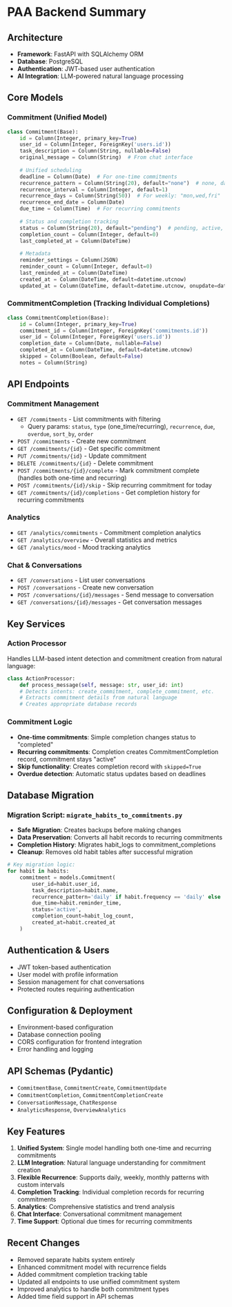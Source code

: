 # PAA Backend Summary

## Architecture
- **Framework**: FastAPI with SQLAlchemy ORM
- **Database**: PostgreSQL
- **Authentication**: JWT-based user authentication
- **AI Integration**: LLM-powered natural language processing

## Core Models

### Commitment (Unified Model)
```python
class Commitment(Base):
    id = Column(Integer, primary_key=True)
    user_id = Column(Integer, ForeignKey('users.id'))
    task_description = Column(String, nullable=False)
    original_message = Column(String)  # From chat interface
    
    # Unified scheduling
    deadline = Column(Date)  # For one-time commitments
    recurrence_pattern = Column(String(20), default="none")  # none, daily, weekly, monthly
    recurrence_interval = Column(Integer, default=1)
    recurrence_days = Column(String(50))  # For weekly: "mon,wed,fri"
    recurrence_end_date = Column(Date)
    due_time = Column(Time)  # For recurring commitments
    
    # Status and completion tracking
    status = Column(String(20), default="pending")  # pending, active, completed, dismissed, missed
    completion_count = Column(Integer, default=0)
    last_completed_at = Column(DateTime)
    
    # Metadata
    reminder_settings = Column(JSON)
    reminder_count = Column(Integer, default=0)
    last_reminded_at = Column(DateTime)
    created_at = Column(DateTime, default=datetime.utcnow)
    updated_at = Column(DateTime, default=datetime.utcnow, onupdate=datetime.utcnow)
```

### CommitmentCompletion (Tracking Individual Completions)
```python
class CommitmentCompletion(Base):
    id = Column(Integer, primary_key=True)
    commitment_id = Column(Integer, ForeignKey('commitments.id'))
    user_id = Column(Integer, ForeignKey('users.id'))
    completion_date = Column(Date, nullable=False)
    completed_at = Column(DateTime, default=datetime.utcnow)
    skipped = Column(Boolean, default=False)
    notes = Column(String)
```

## API Endpoints

### Commitment Management
- `GET /commitments` - List commitments with filtering
  - Query params: `status`, `type` (one_time/recurring), `recurrence`, `due`, `overdue`, `sort_by`, `order`
- `POST /commitments` - Create new commitment
- `GET /commitments/{id}` - Get specific commitment
- `PUT /commitments/{id}` - Update commitment
- `DELETE /commitments/{id}` - Delete commitment
- `POST /commitments/{id}/complete` - Mark commitment complete (handles both one-time and recurring)
- `POST /commitments/{id}/skip` - Skip recurring commitment for today
- `GET /commitments/{id}/completions` - Get completion history for recurring commitments

### Analytics
- `GET /analytics/commitments` - Commitment completion analytics
- `GET /analytics/overview` - Overall statistics and metrics
- `GET /analytics/mood` - Mood tracking analytics

### Chat & Conversations
- `GET /conversations` - List user conversations
- `POST /conversations` - Create new conversation
- `POST /conversations/{id}/messages` - Send message to conversation
- `GET /conversations/{id}/messages` - Get conversation messages

## Key Services

### Action Processor
Handles LLM-based intent detection and commitment creation from natural language:
```python
class ActionProcessor:
    def process_message(self, message: str, user_id: int)
    # Detects intents: create_commitment, complete_commitment, etc.
    # Extracts commitment details from natural language
    # Creates appropriate database records
```

### Commitment Logic
- **One-time commitments**: Simple completion changes status to "completed"
- **Recurring commitments**: Completion creates CommitmentCompletion record, commitment stays "active"
- **Skip functionality**: Creates completion record with `skipped=True`
- **Overdue detection**: Automatic status updates based on deadlines

## Database Migration

### Migration Script: `migrate_habits_to_commitments.py`
- **Safe Migration**: Creates backups before making changes
- **Data Preservation**: Converts all habit records to recurring commitments
- **Completion History**: Migrates habit_logs to commitment_completions
- **Cleanup**: Removes old habit tables after successful migration

```python
# Key migration logic:
for habit in habits:
    commitment = models.Commitment(
        user_id=habit.user_id,
        task_description=habit.name,
        recurrence_pattern='daily' if habit.frequency == 'daily' else 'weekly',
        due_time=habit.reminder_time,
        status='active',
        completion_count=habit_log_count,
        created_at=habit.created_at
    )
```

## Authentication & Users
- JWT token-based authentication
- User model with profile information
- Session management for chat conversations
- Protected routes requiring authentication

## Configuration & Deployment
- Environment-based configuration
- Database connection pooling
- CORS configuration for frontend integration
- Error handling and logging

## API Schemas (Pydantic)
- `CommitmentBase`, `CommitmentCreate`, `CommitmentUpdate`
- `CommitmentCompletion`, `CommitmentCompletionCreate`
- `ConversationMessage`, `ChatResponse`
- `AnalyticsResponse`, `OverviewAnalytics`

## Key Features
1. **Unified System**: Single model handling both one-time and recurring commitments
2. **LLM Integration**: Natural language understanding for commitment creation
3. **Flexible Recurrence**: Supports daily, weekly, monthly patterns with custom intervals
4. **Completion Tracking**: Individual completion records for recurring commitments
5. **Analytics**: Comprehensive statistics and trend analysis
6. **Chat Interface**: Conversational commitment management
7. **Time Support**: Optional due times for recurring commitments

## Recent Changes
- Removed separate habits system entirely
- Enhanced commitment model with recurrence fields
- Added commitment completion tracking table
- Updated all endpoints to use unified commitment system
- Improved analytics to handle both commitment types
- Added time field support in API schemas